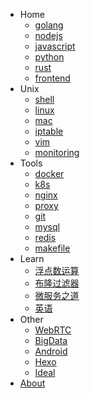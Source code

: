 - Home
    * [golang](guides/golang.md)
    * [nodejs](guides/nodejs.md)
    * [javascript](guides/javascript.md)
    * [python](guides/python.md)
    * [rust](guides/rust.md)
    * [frontend](guides/frontend.md)
- Unix
    * [shell](unix/shell.md)
    * [linux](unix/linux.md)
    * [mac](unix/macos.md)
    * [iptable](unix/iptable.md)
    * [vim](unix/vim.md)
    * [monitoring](unix/monitoring.md)
- Tools
    * [docker](tools/docker/README.md)
    * [k8s](tools/k8s/README.md)
    * [nginx](tools/nginx/README.md)
    * [proxy](tools/proxy/README.md)
    * [git](tools/git.md)
    * [mysql](tools/mysql.md)
    * [redis](tools/redis.md)
    * [makefile](tools/makefile.md)
- Learn
    * [浮点数运算](learn/float.md)
    * [布隆过滤器](learn/bloom-filter.md)
    * [微服务之道](learn/micro-service.md)
    * [英语](learn/english.md)
- Other
    * [WebRTC](other/webrtc.md)
    * [BigData](other/bigdata.md)
    * [Android](other/android/README.md)
    * [Hexo](other/hexo.md)
    * [Ideal](other/ideal.md)
- [About](about.md)
